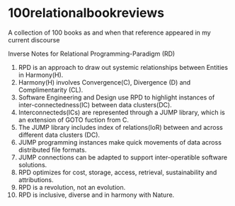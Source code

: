 # 100relationalbookreviews
A collection of 100 books as and when that reference appeared in my current discourse

Inverse Notes for Relational Programming-Paradigm (RD)

1. RPD is an approach to draw out systemic relationships between Entities in Harmony(H).
2. Harmony(H) involves Convergence(C), Divergence (D) and Complimentarity (CL).
3. Software Engineering and Design use RPD to highlight instances of inter-connectedness(IC) between data clusters(DC).
4. Interconnecteds(ICs) are represented through a JUMP library, which is an extension of GOTO fuction from C.
5. The JUMP library includes index of relations(IoR) between and across different data clusters (DC).
6. JUMP programming instances make quick movements of data across distributed file formats.
7. JUMP connections can be adapted to support inter-operatible software solutions.
8. RPD optimizes for cost, storage, access, retrieval, sustainability and attributions.
9. RPD is a revolution, not an evolution.
10. RPD is inclusive, diverse and in harmony with Nature.
